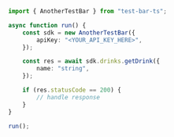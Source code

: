 <!-- Start SDK Example Usage [usage] -->
```typescript
import { AnotherTestBar } from "test-bar-ts";

async function run() {
    const sdk = new AnotherTestBar({
        apiKey: "<YOUR_API_KEY_HERE>",
    });

    const res = await sdk.drinks.getDrink({
        name: "string",
    });

    if (res.statusCode == 200) {
        // handle response
    }
}

run();

```
<!-- End SDK Example Usage [usage] -->